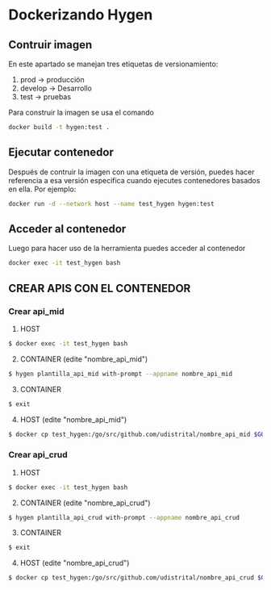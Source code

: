 # Dockerizando Hygen

## Contruir imagen

En este apartado se manejan tres etiquetas de versionamiento:
1. prod     ->  producción
2. develop  ->  Desarrollo 
3. test     ->  pruebas

Para construir la imagen se usa el comando
```bash
docker build -t hygen:test .
```

## Ejecutar contenedor

Después de contruir la imagen con una etiqueta de versión, puedes hacer referencia a esa versión especifica cuando ejecutes contenedores basados en ella. Por ejemplo:

```bash
docker run -d --network host --name test_hygen hygen:test
```

## Acceder al contenedor

Luego para hacer uso de la herramienta puedes acceder al contenedor

```bash
docker exec -it test_hygen bash
```

## CREAR APIS CON EL CONTENEDOR

### Crear api_mid

1. HOST
```bash
$ docker exec -it test_hygen bash
```
2. CONTAINER (edite "nombre_api_mid")
```bash
$ hygen plantilla_api_mid with-prompt --appname nombre_api_mid
```
3. CONTAINER
```bash
$ exit
```
4. HOST (edite "nombre_api_mid")
```bash
$ docker cp test_hygen:/go/src/github.com/udistrital/nombre_api_mid $GOPATH/src/github.com/udistrital
```

### Crear api_crud

1. HOST
```bash
$ docker exec -it test_hygen bash
```
2. CONTAINER (edite "nombre_api_crud")
```bash
$ hygen plantilla_api_crud with-prompt --appname nombre_api_crud
```
3. CONTAINER
```bash
$ exit
```
4. HOST (edite "nombre_api_crud")
```bash
$ docker cp test_hygen:/go/src/github.com/udistrital/nombre_api_crud $GOPATH/src/github.com/udistrital
```

